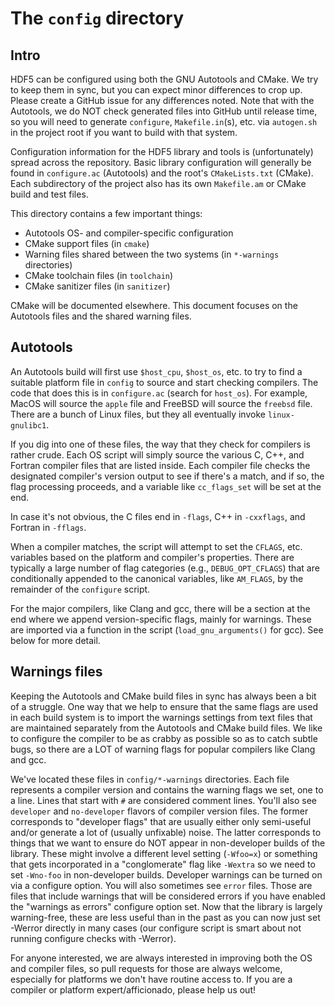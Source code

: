 # The `config` directory

## Intro

HDF5 can be configured using both the GNU Autotools and CMake. We try to keep
them in sync, but you can expect minor differences to crop up. Please create
a GitHub issue for any differences noted. Note that with the Autotools, we
do NOT check generated files into GitHub until release time, so you will
need to generate `configure`, `Makefile.in`(s), etc. via `autogen.sh` in the
project root if you want to build with that system.

Configuration information for the HDF5 library and tools is (unfortunately)
spread across the repository. Basic library configuration will generally
be found in `configure.ac` (Autotools) and the root's `CMakeLists.txt` (CMake).
Each subdirectory of the project also has its own `Makefile.am` or CMake build
and test files.

This directory contains a few important things:

* Autotools OS- and compiler-specific configuration
* CMake support files (in `cmake`)
* Warning files shared between the two systems (in `*-warnings` directories)
* CMake toolchain files (in `toolchain`)
* CMake sanitizer files (in `sanitizer`)

CMake will be documented elsewhere. This document focuses on the Autotools files
and the shared warning files.

## Autotools

An Autotools build will first use `$host_cpu`, `$host_os`, etc. to try to find a
suitable platform file in `config` to source and start checking compilers. The
code that does this is in `configure.ac` (search for `host_os`). For example,
MacOS will source the `apple` file and FreeBSD will source the `freebsd` file.
There are a bunch of Linux files, but they all eventually invoke
`linux-gnulibc1`.

If you dig into one of these files, the way that they check for compilers is
rather crude. Each OS script will simply source the various C, C++, and
Fortran compiler files that are listed inside. Each compiler file checks
the designated compiler's version output to see if there's a match, and if so,
the flag processing proceeds, and a variable like `cc_flags_set` will be set
at the end.

In case it's not obvious, the C files end in `-flags`, C++ in `-cxxflags`, and
Fortran in `-fflags`.

When a compiler matches, the script will attempt to set the `CFLAGS`, etc.
variables based on the platform and compiler's properties. There are typically
a large number of flag categories (e.g., `DEBUG_OPT_CFLAGS`) that are
conditionally appended to the canonical variables, like `AM_FLAGS`, by the
remainder of the `configure` script.

For the major compilers, like Clang and gcc, there will be a section at the
end where we append version-specific flags, mainly for warnings. These are
imported via a function in the script (`load_gnu_arguments()` for gcc). See
below for more detail.

## Warnings files

Keeping the Autotools and CMake build files in sync has always been a bit of a
struggle. One way that we help to ensure that the same flags are used in each
build system is to import the warnings settings from text files that are
maintained separately from the Autotools and CMake build files. We like to
configure the compiler to be as crabby as possible so as to catch subtle bugs,
so there are a LOT of warning flags for popular compilers like Clang and gcc.

We've located these files in `config/*-warnings` directories. Each file
represents a compiler version and contains the warning flags we set, one to a
line. Lines that start with `#` are considered comment lines. You'll also see
`developer` and `no-developer` flavors of compiler version files. The former
corresponds to "developer flags" that are usually either only semi-useful and/or
generate a lot of (usually unfixable) noise. The latter corresponds to things
that we want to ensure do NOT appear in non-developer builds of the library.
These might involve a different level setting (`-Wfoo=x`) or something that
gets incorporated in a "conglomerate" flag like `-Wextra` so we need to set
`-Wno-foo` in non-developer builds. Developer warnings can be turned on
via a configure option. You will also sometimes see `error` files. Those are
files that include warnings that will be considered errors if you have enabled
the "warnings as errors" configure option set. Now that the library is largely
warning-free, these are less useful than in the past as you can now just set
-Werror directly in many cases (our configure script is smart about not running
configure checks with -Werror).

For anyone interested, we are always interested in improving both the OS and
compiler files, so pull requests for those are always welcome, especially for
platforms we don't have routine access to. If you are a compiler or platform
expert/afficionado, please help us out!
